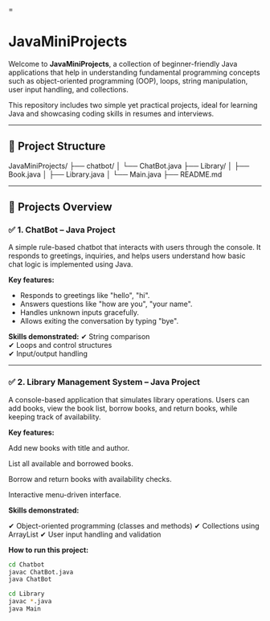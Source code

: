 =
# JavaMiniProjects

Welcome to **JavaMiniProjects**, a collection of beginner-friendly Java applications that help in understanding fundamental programming concepts such as object-oriented programming (OOP), loops, string manipulation, user input handling, and collections.

This repository includes two simple yet practical projects, ideal for learning Java and showcasing coding skills in resumes and interviews.

---

## 📂 Project Structure

JavaMiniProjects/
├── chatbot/
│ └── ChatBot.java
├── Library/
│ ├── Book.java
│ ├── Library.java
│ └── Main.java
├── README.md


---

## 📘 Projects Overview

### ✅ **1. ChatBot – Java Project**
A simple rule-based chatbot that interacts with users through the console. It responds to greetings, inquiries, and helps users understand how basic chat logic is implemented using Java.

**Key features:**
- Responds to greetings like "hello", "hi".
- Answers questions like "how are you", "your name".
- Handles unknown inputs gracefully.
- Allows exiting the conversation by typing "bye".

**Skills demonstrated:**
✔ String comparison  
✔ Loops and control structures  
✔ Input/output handling

---
### ✅ 2. Library Management System – Java Project

A console-based application that simulates library operations. Users can add books, view the book list, borrow books, and return books, while keeping track of availability.

**Key features:**

Add new books with title and author.

List all available and borrowed books.

Borrow and return books with availability checks.

Interactive menu-driven interface.

**Skills demonstrated:**


✔ Object-oriented programming (classes and methods)
✔ Collections using ArrayList
✔ User input handling and validation

**How to run this project:**
```bash
cd Chatbot
javac ChatBot.java
java ChatBot

cd Library
javac *.java
java Main
